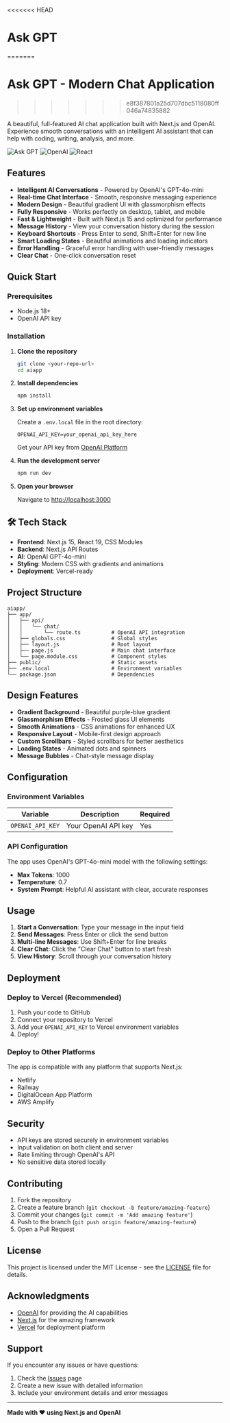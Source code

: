 <<<<<<< HEAD
# Ask GPT
=======
# Ask GPT - Modern Chat Application
>>>>>>> e8f387801a25d707dbc5118080ff046a74835882

A beautiful, full-featured AI chat application built with Next.js and OpenAI. Experience smooth conversations with an intelligent AI assistant that can help with coding, writing, analysis, and more.

![Ask GPT](https://img.shields.io/badge/Next.js-15.4.6-black?style=for-the-badge&logo=next.js)
![OpenAI](https://img.shields.io/badge/OpenAI-GPT--4o--mini-green?style=for-the-badge&logo=openai)
![React](https://img.shields.io/badge/React-19.1.0-blue?style=for-the-badge&logo=react)

## Features

- **Intelligent AI Conversations** - Powered by OpenAI's GPT-4o-mini
- **Real-time Chat Interface** - Smooth, responsive messaging experience
- **Modern Design** - Beautiful gradient UI with glassmorphism effects
- **Fully Responsive** - Works perfectly on desktop, tablet, and mobile
- **Fast & Lightweight** - Built with Next.js 15 and optimized for performance
- **Message History** - View your conversation history during the session
- **Keyboard Shortcuts** - Press Enter to send, Shift+Enter for new line
- **Smart Loading States** - Beautiful animations and loading indicators
- **Error Handling** - Graceful error handling with user-friendly messages
- **Clear Chat** - One-click conversation reset

## Quick Start

### Prerequisites

- Node.js 18+
- OpenAI API key

### Installation

1. **Clone the repository**

   ```bash
   git clone <your-repo-url>
   cd aiapp
   ```

2. **Install dependencies**

   ```bash
   npm install
   ```

3. **Set up environment variables**

   Create a `.env.local` file in the root directory:

   ```env
   OPENAI_API_KEY=your_openai_api_key_here
   ```

   Get your API key from [OpenAI Platform](https://platform.openai.com/api-keys)

4. **Run the development server**

   ```bash
   npm run dev
   ```

5. **Open your browser**

   Navigate to [http://localhost:3000](http://localhost:3000)

## 🛠️ Tech Stack

- **Frontend**: Next.js 15, React 19, CSS Modules
- **Backend**: Next.js API Routes
- **AI**: OpenAI GPT-4o-mini
- **Styling**: Modern CSS with gradients and animations
- **Deployment**: Vercel-ready

## Project Structure

```
aiapp/
├── app/
│   ├── api/
│   │   └── chat/
│   │       └── route.ts          # OpenAI API integration
│   ├── globals.css               # Global styles
│   ├── layout.js                 # Root layout
│   ├── page.js                   # Main chat interface
│   └── page.module.css           # Component styles
├── public/                       # Static assets
├── .env.local                    # Environment variables
└── package.json                  # Dependencies
```

## Design Features

- **Gradient Background** - Beautiful purple-blue gradient
- **Glassmorphism Effects** - Frosted glass UI elements
- **Smooth Animations** - CSS animations for enhanced UX
- **Responsive Layout** - Mobile-first design approach
- **Custom Scrollbars** - Styled scrollbars for better aesthetics
- **Loading States** - Animated dots and spinners
- **Message Bubbles** - Chat-style message display

## Configuration

### Environment Variables

| Variable         | Description         | Required |
| ---------------- | ------------------- | -------- |
| `OPENAI_API_KEY` | Your OpenAI API key | Yes      |

### API Configuration

The app uses OpenAI's GPT-4o-mini model with the following settings:

- **Max Tokens**: 1000
- **Temperature**: 0.7
- **System Prompt**: Helpful AI assistant with clear, accurate responses

## Usage

1. **Start a Conversation**: Type your message in the input field
2. **Send Messages**: Press Enter or click the send button
3. **Multi-line Messages**: Use Shift+Enter for line breaks
4. **Clear Chat**: Click the "Clear Chat" button to start fresh
5. **View History**: Scroll through your conversation history

## Deployment

### Deploy to Vercel (Recommended)

1. Push your code to GitHub
2. Connect your repository to Vercel
3. Add your `OPENAI_API_KEY` to Vercel environment variables
4. Deploy!

### Deploy to Other Platforms

The app is compatible with any platform that supports Next.js:

- Netlify
- Railway
- DigitalOcean App Platform
- AWS Amplify

## Security

- API keys are stored securely in environment variables
- Input validation on both client and server
- Rate limiting through OpenAI's API
- No sensitive data stored locally

## Contributing

1. Fork the repository
2. Create a feature branch (`git checkout -b feature/amazing-feature`)
3. Commit your changes (`git commit -m 'Add amazing feature'`)
4. Push to the branch (`git push origin feature/amazing-feature`)
5. Open a Pull Request

## License

This project is licensed under the MIT License - see the [LICENSE](LICENSE) file for details.

## Acknowledgments

- [OpenAI](https://openai.com/) for providing the AI capabilities
- [Next.js](https://nextjs.org/) for the amazing framework
- [Vercel](https://vercel.com/) for deployment platform

## Support

If you encounter any issues or have questions:

1. Check the [Issues](../../issues) page
2. Create a new issue with detailed information
3. Include your environment details and error messages

---

**Made with ❤️ using Next.js and OpenAI**
